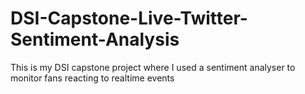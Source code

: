 # DSI-Capstone-Live-Twitter-Sentiment-Analysis
This is my DSI capstone project where I used a sentiment analyser to monitor fans reacting to realtime events
